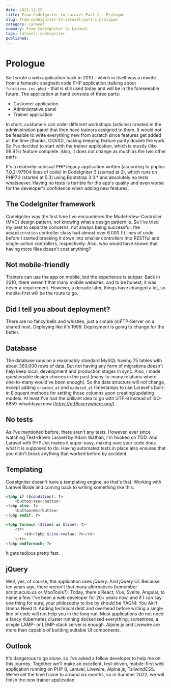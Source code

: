 ```yaml
---
date: 2021-11-25
title: From CodeIgniter to Laravel Part 1 - Prologue
slug: from-codeigniter-to-laravel-part-1-prologue
category: Laravel
summary: From CodeIgniter to Laravel
tags: laravel, codeigniter
published:
---
```

# Prologue

So I wrote a web application back in 2010 - which in itself was a rewrite from a fantastic spaghetti code PHP application (talking about `functions.inc.php`) - that is still used today and will be in the foreseeable future. The application at hand consists of three parts:
- Customer application
- Administrative panel
- Trainer application

In short, customers can order different workshops (articles) created in the administration panel that then have trainers assigned to them. It would not be feasible to write everything new from scratch since features get added all the time (thanks, COVID), making keeping feature parity double the work. So I've decided to start with the trainer application, which is mostly (like 99.9%) feature complete. Also, it does not change as much as the two other parts.

It's a relatively colossal PHP legacy application written (according to phploc 7.0.2: 97504 lines of code) in CodeIgniter 3 (started at 2), which runs on PHP7.3 (started at 5.3) using Bootstrap 3.3.* and absolutely no tests whatsoever. Having no tests is terrible for the app's quality and even worse for the developer's confidence when adding new features.

## The CodeIgniter framework

CodeIgniter was the first time I've encountered the Model-View-Controller (MVC) design pattern, not knowing what a design pattern is. So I've tried my best to separate concerns, not always being successful; the `Administration` controller class had almost over 6.000 (!) lines of code before I started breaking it down into smaller controllers into RESTful and single-action controllers, respectively. Also, who would have known that having more files doesn't cost anything?

## Not mobile-friendly

Trainers can use the app on mobile, but the experience is subpar. Back in 2010, there weren't that many mobile websites, and to be honest, it was never a requirement. However, a decade later, things have changed a lot, so mobile-first will be the route to go.

## Did I tell you about deployment?

There are no fancy bells and whistles, just a simple (s)FTP-Server on a shared host. Deploying like it's 1999. Deployment is going to change for the better.

## Database

The database runs on a reasonably standard MySQL having 75 tables with about 360.000 rows of data. But not having any form of migrations doesn't help keep local, development and production stages in sync. Also, I made questionable design choices in the past (many-to-many relations where one-to-many would've been enough). So the data structure will not change, except adding `created_at` and `updated_at` timestamps to use Laravel's built-in Eloquent methods for setting those columns upon creating/updating models. At least I've had the brilliant idea to go with UTF-8 instead of ISO-8859-whaddayaknow (https://utf8everywhere.org/).

## No tests

As I've mentioned before, there aren't any tests. However, ever since watching Test-driven Laravel by Adam Wathan, I'm hooked on TDD. And Laravel with PHPUnit makes it super-easy, making sure your code does what it is supposed to do. Having automated tests in place also ensures that you didn't break anything that worked before by accident.

## Templating

CodeIgniter doesn't have a templating engine, so that's that. Working with Laravel Blade and coming back to writing something like this:

```php
<?php if ($condition): ?>
	<button>Yes</button>
<?php else: ?>
	<button>No</button>
<?php endif; ?>

<?php foreach ($lines as $line): ?>
	<tr>
		<td><?php $line->value; ?></td>
	</tr>
<?php endforeach; ?>
```

It gets tedious pretty fast.

## jQuery

Well, yes, of course, the application uses jQuery. And jQuery UI. Because ten years ago, there weren't that many alternatives (remember script.aculo.us or MooTools?). Today, there's React, Vue, Svelte, Angular, to name a few. I've been a web developer for 20+ years now, and if I can say one thing for sure, your philosophy to live by should be YAGNI: You Ain't Gonna Need It. Adding technical debt and overhead before writing a single line of code will not help you in the long run. Most applications do not need a fancy Kubernetes cluster running dockerized everything; sometimes, a simple LAMP- or LEMP-stack server is enough. Alpine.js and Livewire are more than capable of building suitable UI components.

## Outlook

It's dangerous to go alone, so I've asked a fellow developer to help me on this journey. Together we'll make an excellent, test-driven, mobile-first web application running on PHP 8, Laravel, Livewire, Alpine.js, TailwindCSS. We've set the time frame to around six months, so in Summer 2022, we will finish the new trainer application.
